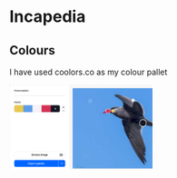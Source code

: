 # Incapedia

## Colours

I have used coolors.co as my colour pallet

<img src="https://raw.githubusercontent.com/Horashi0/Incapedia/master/IncaternColorPick.png" width=50% height=50%>

